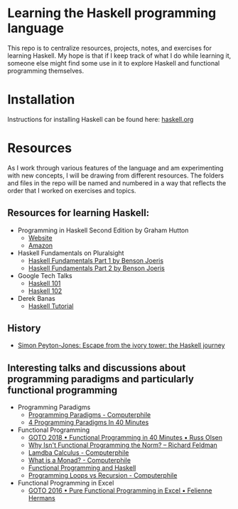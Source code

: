 # Learning the Haskell programming language
This repo is to centralize resources, projects, notes, and exercises for learning Haskell. My hope is that if I keep track of what I do while learning it, someone else might find some use in it to explore Haskell and functional programming themselves.

# Installation
Instructions for installing Haskell can be found here: [haskell.org](https://www.haskell.org/)

# Resources
As I work through various features of the language and am experimenting with new concepts,
I will be drawing from different resources. The folders and files in the repo will be named and numbered in a way that reflects the order that I worked on exercises and topics.

## Resources for learning Haskell:
- Programming in Haskell Second Edition by Graham Hutton
    - [Website](http://www.cs.nott.ac.uk/~pszgmh/pih.html)
    - [Amazon](https://www.amazon.com/Programming-Haskell-Graham-Hutton/dp/1316626229)
- Haskell Fundamentals on Pluralsight
    - [Haskell Fundamentals Part 1 by Benson Joeris](https://app.pluralsight.com/library/courses/haskell-fundamentals-part1/table-of-contents)
    - [Haskell Fundamentals Part 2 by Benson Joeris](https://app.pluralsight.com/library/courses/haskell-fundamentals-part2/table-of-contents)
- Google Tech Talks
    - [Haskell 101](https://www.youtube.com/watch?v=cTN1Qar4HSw&t=2946s)
    - [Haskell 102](https://www.youtube.com/watch?v=Ug9yJnOYR4U)
- Derek Banas
    - [Haskell Tutorial](https://www.youtube.com/watch?v=02_H3LjqMr8&t=597s)

## History
- [Simon Peyton-Jones: Escape from the ivory tower: the Haskell journey](https://www.youtube.com/watch?v=re96UgMk6GQ)
## Interesting talks and discussions about programming paradigms and particularly functional programming

- Programming Paradigms
    - [Programming Paradigms - Computerphile](https://www.youtube.com/watch?v=sqV3pL5x8PI)
    - [4 Programming Paradigms In 40 Minutes](https://www.youtube.com/watch?v=cgVVZMfLjEI)
- Functional Programming
    - [GOTO 2018 • Functional Programming in 40 Minutes • Russ Olsen](https://www.youtube.com/watch?v=0if71HOyVjY)
    - [Why Isn't Functional Programming the Norm? – Richard Feldman](https://www.youtube.com/watch?v=QyJZzq0v7Z4)
    - [Lamdba Calculus - Computerphile](https://www.youtube.com/watch?v=eis11j_iGMs)
    - [What is a Monad? - Computerphile](https://www.youtube.com/watch?v=t1e8gqXLbsU)
    - [Functional Programming and Haskell](https://www.youtube.com/watch?v=LnX3B9oaKzw)
    - [Programming Loops vs Recursion - Computerphile](https://www.youtube.com/watch?v=HXNhEYqFo0o)
- Functional Programming in Excel
    - [GOTO 2016 • Pure Functional Programming in Excel • Felienne Hermans](https://www.youtube.com/watch?v=0yKf8TrLUOw)
